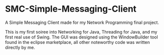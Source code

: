 # SMC-Simple-Messaging-Client
A Simple Messaging Client made for my Network Programming final project.

This is my first soiree into Networking for Java, Threading for Java, and my first real use of Swing.
The GUI was designed using the WindowBuilder tool found in the eclipse marketplace, all other noteworthy code was written directly by me.
